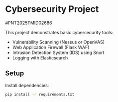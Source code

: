 # Cybersecurity Project
#PNT2025TMID02686

This project demonstrates basic cybersecurity tools:
- Vulnerability Scanning (Nessus or OpenVAS)
- Web Application Firewall (Flask WAF)
- Intrusion Detection System (IDS) using Snort
- Logging with Elasticsearch

## Setup

Install dependencies:
```bash
pip install -r requirements.txt
